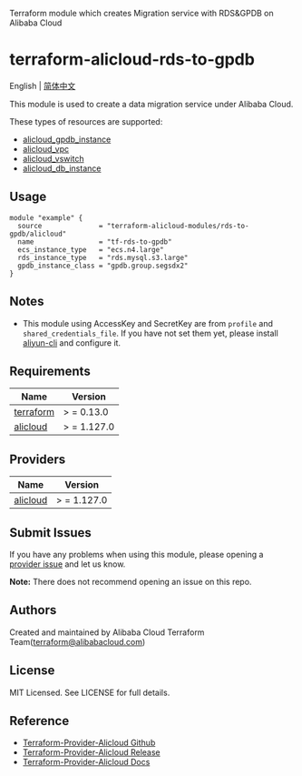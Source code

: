 Terraform module which creates Migration service with RDS&GPDB on Alibaba Cloud

terraform-alicloud-rds-to-gpdb
=====================================================================

English | [简体中文](README-CN.md)

This module is used to create a data migration service under Alibaba Cloud.

These types of resources are supported:

* [alicloud_gpdb_instance](https://registry.terraform.io/providers/aliyun/alicloud/latest/docs/resources/gpdb_instance)
* [alicloud_vpc](https://registry.terraform.io/providers/aliyun/alicloud/latest/docs/resources/vpc)
* [alicloud_vswitch](https://registry.terraform.io/providers/aliyun/alicloud/latest/docs/resources/vswitch)
* [alicloud_db_instance](https://registry.terraform.io/providers/aliyun/alicloud/latest/docs/resources/db_instance)

## Usage

```hcl
module "example" {
  source              = "terraform-alicloud-modules/rds-to-gpdb/alicloud"
  name                = "tf-rds-to-gpdb"
  ecs_instance_type   = "ecs.n4.large"
  rds_instance_type   = "rds.mysql.s3.large"
  gpdb_instance_class = "gpdb.group.segsdx2"
}
```

## Notes

* This module using AccessKey and SecretKey are from `profile` and `shared_credentials_file`. If you have not set them
  yet, please install [aliyun-cli](https://github.com/aliyun/aliyun-cli#installation) and configure it.

## Requirements

| Name | Version |
|------|---------|
| <a name="requirement_terraform"></a> [terraform](#requirement\_terraform) | > = 0.13.0 |
| <a name="requirement_alicloud"></a> [alicloud](#requirement\_alicloud) | > = 1.127.0 |

## Providers

| Name | Version |
|------|---------|
| <a name="provider_alicloud"></a> [alicloud](#provider\_alicloud) | > = 1.127.0 |

## Submit Issues

If you have any problems when using this module, please opening
a [provider issue](https://github.com/aliyun/terraform-provider-alicloud/issues/new) and let us know.

**Note:** There does not recommend opening an issue on this repo.

## Authors

Created and maintained by Alibaba Cloud Terraform Team(terraform@alibabacloud.com)

## License

MIT Licensed. See LICENSE for full details.

## Reference

* [Terraform-Provider-Alicloud Github](https://github.com/aliyun/terraform-provider-alicloud)
* [Terraform-Provider-Alicloud Release](https://releases.hashicorp.com/terraform-provider-alicloud/)
* [Terraform-Provider-Alicloud Docs](https://registry.terraform.io/providers/aliyun/alicloud/latest/docs)
